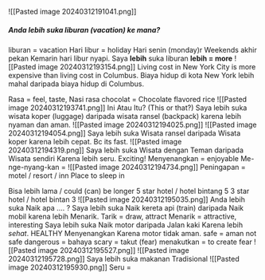 ![[Pasted image 20240312191041.png]]
##### Anda lebih suka liburan (vacation) ke mana?
liburan = vacation
Hari libur = holiday
Hari senin (monday)r
Weekends akhir pekan
	Kemarin hari libur nyapi.
Saya **lebih** suka liburan
		**lebih = more**
![[Pasted image 20240312193154.png]]
Living cost in New York City is more expensive than living cost in Columbus.
Biaya hidup di kota New York lebih mahal daripada biaya hidup di Columbus.

Rasa = feel, taste, 
Nasi rasa chocolat = Chocolate flavored rice
![[Pasted image 20240312193741.png]]
Ini Atau Itu?  (This or that?)
Saya lebih suka wisata koper (luggage) daripada wisata ransel (backpack) karena lebih nyaman dan aman.
![[Pasted image 20240312194025.png]]
![[Pasted image 20240312194054.png]]
Saya lebih suka Wisata ransel daripada Wisata koper karena lebih cepat. Bc its fast.
![[Pasted image 20240312194319.png]]
Saya lebih suka Wisata dengan Teman daripada Wisata sendiri Karena lebih seru. Exciting!
Menyenangkan = enjoyable   Me-nge-nyang-kan = 
![[Pasted image 20240312194734.png]]
Peningapan = motel / resort / inn    Place to sleep in

Bisa lebih lama  / could (can) be longer
5 star hotel / hotel bintang 5
3 star hotel / hotel bintan 3
![[Pasted image 20240312195035.png]]
Anda lebih suka Naik apa ....   ?
Saya lebih suka Naik kereta api (train) daripada Naik mobil karena lebih Menarik.
	Tarik = draw, attract      Menarik = attractive, interesting
Saya lebih suka Naik motor daripada Jalan kaki Karena lebih *sehat*. HEALTHY
	Menyenangkan
Karena motor tidak aman.
	safe = aman     not safe
	dangerous = bahaya
	scary = takut (fear)
	menakutkan  = to create fear
![[Pasted image 20240312195527.png]]
![[Pasted image 20240312195728.png]]
Saya lebih suka makanan Tradisional 
![[Pasted image 20240312195930.png]]
Seru = 